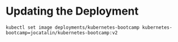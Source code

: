 # Updating the Deployment
```
kubectl set image deployments/kubernetes-bootcamp kubernetes-bootcamp=jocatalin/kubernetes-bootcamp:v2
```
